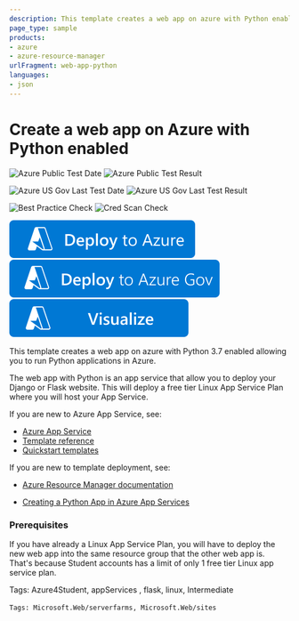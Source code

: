 ```yaml
---
description: This template creates a web app on azure with Python enabled allowing you to run Python applications in Azure.  Template was authored by Donovan Brown of Microsoft.
page_type: sample
products:
- azure
- azure-resource-manager
urlFragment: web-app-python
languages:
- json
---
```

# Create a web app on Azure with Python enabled

![Azure Public Test Date](https://azurequickstartsservice.blob.core.windows.net/badges/quickstarts/microsoft.web/web-app-python/PublicLastTestDate.svg)
![Azure Public Test Result](https://azurequickstartsservice.blob.core.windows.net/badges/quickstarts/microsoft.web/web-app-python/PublicDeployment.svg)

![Azure US Gov Last Test Date](https://azurequickstartsservice.blob.core.windows.net/badges/quickstarts/microsoft.web/web-app-python/FairfaxLastTestDate.svg)
![Azure US Gov Last Test Result](https://azurequickstartsservice.blob.core.windows.net/badges/quickstarts/microsoft.web/web-app-python/FairfaxDeployment.svg)

![Best Practice Check](https://azurequickstartsservice.blob.core.windows.net/badges/quickstarts/microsoft.web/web-app-python/BestPracticeResult.svg)
![Cred Scan Check](https://azurequickstartsservice.blob.core.windows.net/badges/quickstarts/microsoft.web/web-app-python/CredScanResult.svg)

[![Deploy To Azure](https://raw.githubusercontent.com/Azure/azure-quickstart-templates/master/1-CONTRIBUTION-GUIDE/images/deploytoazure.svg?sanitize=true)](https://portal.azure.com/#create/Microsoft.Template/uri/https%3A%2F%2Fraw.githubusercontent.com%2FAzure%2Fazure-quickstart-templates%2Fmaster%2Fquickstarts%2Fmicrosoft.web%2Fweb-app-python%2Fazuredeploy.json)
[![Deploy To Azure US Gov](https://raw.githubusercontent.com/Azure/azure-quickstart-templates/master/1-CONTRIBUTION-GUIDE/images/deploytoazuregov.svg?sanitize=true)](https://portal.azure.us/#create/Microsoft.Template/uri/https%3A%2F%2Fraw.githubusercontent.com%2FAzure%2Fazure-quickstart-templates%2Fmaster%2Fquickstarts%2Fmicrosoft.web%2Fweb-app-python%2Fazuredeploy.json)
[![Visualize](https://raw.githubusercontent.com/Azure/azure-quickstart-templates/master/1-CONTRIBUTION-GUIDE/images/visualizebutton.svg?sanitize=true)](http://armviz.io/#/?load=https%3A%2F%2Fraw.githubusercontent.com%2FAzure%2Fazure-quickstart-templates%2Fmaster%2Fquickstarts%2Fmicrosoft.web%2Fweb-app-python%2Fazuredeploy.json)

This template creates a web app on azure with Python 3.7 enabled allowing you to run Python applications in Azure.

The web app with Python is an app service that allow you to deploy your Django or Flask website. This will deploy a free tier Linux App Service Plan where you will host your App Service.

If you are new to Azure App Service, see:

- [Azure App Service](https://azure.microsoft.com/services/app-service/web/)
- [Template reference](https://learn.microsoft.com/azure/templates/microsoft.web/allversions)
- [Quickstart templates](https://azure.microsoft.com/resources/templates/?resourceType=Microsoft.Compute&pageNumber=1&sort=Popular&term=web+apps)

If you are new to template deployment, see:

- [Azure Resource Manager documentation](https://learn.microsoft.com/azure/azure-resource-manager/)

- [Creating a Python App in Azure App Services](https://learn.microsoft.com/azure/app-service/containers/quickstart-python?tabs=bash)

### Prerequisites

If you have already a Linux App Service Plan, you will have to deploy the new web app into the same resource group that the other web app is. That's because Student accounts has a limit of only 1 free tier Linux app service plan.

Tags: Azure4Student, appServices , flask, linux, Intermediate

`Tags: Microsoft.Web/serverfarms, Microsoft.Web/sites`
